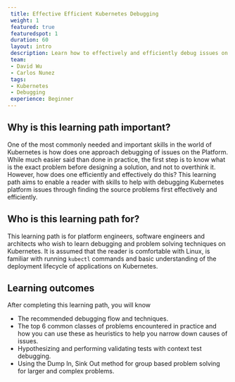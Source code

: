```yaml
---
 title: Effective Efficient Kubernetes Debugging
 weight: 1
 featured: true
 featuredspot: 1
 duration: 60
 layout: intro
 description: Learn how to effectively and efficiently debug issues on Kubernetes
 team:
 - David Wu
 - Carlos Nunez
 tags:
 - Kubernetes
 - Debugging
 experience: Beginner
---
```


 ## Why is this learning path important?
 One of the most commonly needed and important skills in the world of Kubernetes
 is how does one approach debugging of issues on the Platform.  While much easier 
 said than done in practice, the first step is to know what is the exact problem 
 before designing a solution, and not to overthink it.  However, how does one efficiently 
 and effectively do this? This learning path aims to enable a reader with skills 
 to help with debugging Kubernetes platform issues through finding the source 
 problems first effectively and efficiently.  


 ## Who is this learning path for?

 This learning path is for platform engineers, software engineers and architects 
 who wish to learn debugging and problem solving techniques on Kubernetes.  It is
 assumed that the reader is comfortable with Linux, is familiar with running 
 `kubectl` commands and basic understanding of the deployment lifecycle of 
 applications on Kubernetes. 

 ## Learning outcomes

 After completing this learning path, you will know
 - The recommended debugging flow and techniques.
 - The top 6 common classes of problems encountered in practice and how you can 
   use these as heuristics to help you narrow down causes of issues.
 - Hypothesizing and performing validating tests with context test debugging.
 - Using the Dump In, Sink Out method for group based problem solving for larger
   and complex problems. 